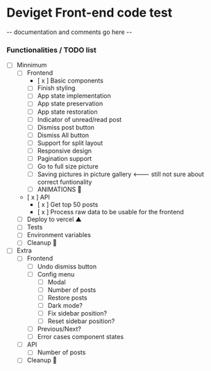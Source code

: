 # Deviget Front-end code test

-- documentation and comments go here --

### Functionalities / TODO list

* [ ] Minnimum
  * [ ] Frontend
    * [ x ] Basic components
    * [ ] Finish styling
    * [ ] App state implementation
    * [ ] App state preservation
    * [ ] App state restoration
    * [ ] Indicator of unread/read post
    * [ ] Dismiss post button
    * [ ] Dismiss All button
    * [ ] Support for split layout
    * [ ] Responsive design
    * [ ] Pagination support
    * [ ] Go to full size picture
    * [ ] Saving pictures in picture gallery <--- still not sure about correct funtionality
    * [ ] ANIMATIONS 💫
  * [ x ] API
    * [ x ] Get top 50 posts
    * [ x ] Process raw data to be usable for the frontend
  * [ ] Deploy to vercel ▲
  * [ ] Tests
  * [ ] Environment variables
  * [ ] Cleanup 🧹

* [ ] Extra
  * [ ] Frontend
    * [ ] Undo dismiss button
    * [ ] Config menu
      * [ ] Modal
      * [ ] Number of posts
      * [ ] Restore posts
      * [ ] Dark mode?
      * [ ] Fix sidebar position?
      * [ ] Reset sidebar position?
    * [ ] Previous/Next?
    * [ ] Error cases component states
  * [ ] API
    * [ ] Number of posts
  * [ ] Cleanup 🧹